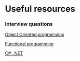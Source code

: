 # Useful resources

### Interview questions

[Object Oriented programming](https://github.com/jyotiprasadpal/useful-resources/wiki/object-oriented-programming)

[Functional programming](https://github.com/jyotiprasadpal/useful-resources/wiki/Functional-programming)

[C#, .NET](https://github.com/jyotiprasadpal/useful-resources/wiki/C%23,-.NET)
